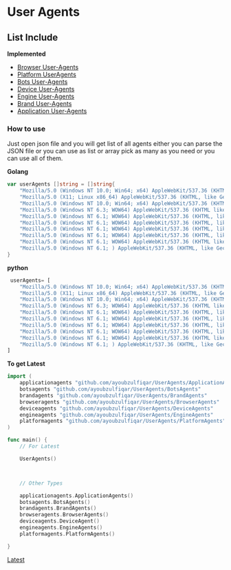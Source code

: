 # **User Agents**



## List Include
 **Implemented**
- [Browser User-Agents](BrowserAgents/BrowserAgents.json)
- [Platform UserAgents](PlatformAgents/PlatformAgents.json)
- [Bots User-Agents](BotsAgents)
- [Device User-Agents](DeviceAgents)
- [Engine User-Agents](EngineAgents)
- [Brand User-Agents](BrandAgents)
- [Application User-Agents](ApplicationAgents)


### How to use

Just open json file and you will get list of all agents
either you can parse the JSON file or you can use as list or array
pick as many as you need or you can use all of them.

**Golang**

```go
var userAgents []string = []string{
	"Mozilla/5.0 (Windows NT 10.0; Win64; x64) AppleWebKit/537.36 (KHTML, like Gecko) Chrome/125.0.0.0 Safari/537.36 115Browser/27.0.7.5",
	"Mozilla/5.0 (X11; Linux x86_64) AppleWebKit/537.36 (KHTML, like Gecko) Chrome/125.0.0.0 Safari/537.36 115Browser/27.0.6.9",
	"Mozilla/5.0 (Windows NT 10.0; Win64; x64) AppleWebKit/537.36 (KHTML, like Gecko) Chrome/125.0.0.0 Safari/537.36 115Browser/27.0.6.3",
	"Mozilla/5.0 (Windows NT 6.3; WOW64) AppleWebKit/537.36 (KHTML like Gecko) Chrome/49.0.2623.75 Safari/537.36 115Browser/7.0.0",
	"Mozilla/5.0 (Windows NT 6.1; WOW64) AppleWebKit/537.36 (KHTML, like Gecko) Chrome/83.0.4103.61 Safari/537.36 115Browser/24.0.2.2",
	"Mozilla/5.0 (Windows NT 6.1; WOW64) AppleWebKit/537.36 (KHTML, like Gecko) Chrome/83.0.4103.61 Safari/537.36 115Browser/25.0.2.1",
	"Mozilla/5.0 (Windows NT 6.1; WOW64) AppleWebKit/537.36 (KHTML, like Gecko) Chrome/83.0.4103.61 Safari/537.36 115Browser/25.0.6.5",
	"Mozilla/5.0 (Windows NT 6.1; WOW64) AppleWebKit/537.36 (KHTML, like Gecko) Chrome/31.0.1650.63 Safari/537.36 115Browser/5.1.6",
	"Mozilla/5.0 (Windows NT 6.1; WOW64) AppleWebKit/537.36 (KHTML like Gecko) Chrome/49.0.2623.75 Safari/537.36 115Browser/7.0.0",
	"Mozilla/5.0 (Windows NT 6.1; ) AppleWebKit/537.36 (KHTML, like Gecko) Chrome/83.0.4103.61 Safari/537.36 115Browser/25.0.6.5",
}

```

**python**

```py
 userAgents= [
	"Mozilla/5.0 (Windows NT 10.0; Win64; x64) AppleWebKit/537.36 (KHTML, like Gecko) Chrome/125.0.0.0 Safari/537.36 115Browser/27.0.7.5",
	"Mozilla/5.0 (X11; Linux x86_64) AppleWebKit/537.36 (KHTML, like Gecko) Chrome/125.0.0.0 Safari/537.36 115Browser/27.0.6.9",
	"Mozilla/5.0 (Windows NT 10.0; Win64; x64) AppleWebKit/537.36 (KHTML, like Gecko) Chrome/125.0.0.0 Safari/537.36 115Browser/27.0.6.3",
	"Mozilla/5.0 (Windows NT 6.3; WOW64) AppleWebKit/537.36 (KHTML like Gecko) Chrome/49.0.2623.75 Safari/537.36 115Browser/7.0.0",
	"Mozilla/5.0 (Windows NT 6.1; WOW64) AppleWebKit/537.36 (KHTML, like Gecko) Chrome/83.0.4103.61 Safari/537.36 115Browser/24.0.2.2",
	"Mozilla/5.0 (Windows NT 6.1; WOW64) AppleWebKit/537.36 (KHTML, like Gecko) Chrome/83.0.4103.61 Safari/537.36 115Browser/25.0.2.1",
	"Mozilla/5.0 (Windows NT 6.1; WOW64) AppleWebKit/537.36 (KHTML, like Gecko) Chrome/83.0.4103.61 Safari/537.36 115Browser/25.0.6.5",
	"Mozilla/5.0 (Windows NT 6.1; WOW64) AppleWebKit/537.36 (KHTML, like Gecko) Chrome/31.0.1650.63 Safari/537.36 115Browser/5.1.6",
	"Mozilla/5.0 (Windows NT 6.1; WOW64) AppleWebKit/537.36 (KHTML like Gecko) Chrome/49.0.2623.75 Safari/537.36 115Browser/7.0.0",
	"Mozilla/5.0 (Windows NT 6.1; ) AppleWebKit/537.36 (KHTML, like Gecko) Chrome/83.0.4103.61 Safari/537.36 115Browser/25.0.6.5",
]
```

**To get Latest**

```go
import (
	applicationagents "github.com/ayoubzulfiqar/UserAgents/ApplicationAgents"
	botsagents "github.com/ayoubzulfiqar/UserAgents/BotsAgents"
	brandagents "github.com/ayoubzulfiqar/UserAgents/BrandAgents"
	browseragents "github.com/ayoubzulfiqar/UserAgents/BrowserAgents"
	deviceagents "github.com/ayoubzulfiqar/UserAgents/DeviceAgents"
	engineagents "github.com/ayoubzulfiqar/UserAgents/EngineAgents"
	platformagents "github.com/ayoubzulfiqar/UserAgents/PlatformAgents"
)

func main() {
	// For Latest

	UserAgents()



	// Other Types

	applicationagents.ApplicationAgents()
	botsagents.BotsAgents()
	brandagents.BrandAgents()
	browseragents.BrowserAgents()
	deviceagents.DeviceAgent()
	engineagents.EngineAgents()
	platformagents.PlatformAgents()

}
```

[Latest](UserAgents.json)
